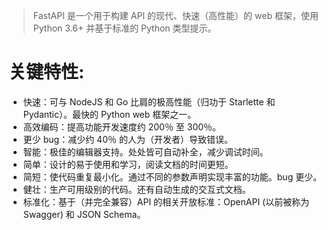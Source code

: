 >FastAPI 是一个用于构建 API 的现代、快速（高性能）的 web 框架，使用 Python 3.6+ 并基于标准的 Python 类型提示。

# 关键特性:

* 快速：可与 NodeJS 和 Go 比肩的极高性能（归功于 Starlette 和 Pydantic）。最快的 Python web 框架之一。
* 高效编码：提高功能开发速度约 200％ 至 300％。
* 更少 bug：减少约 40％ 的人为（开发者）导致错误。
* 智能：极佳的编辑器支持。处处皆可自动补全，减少调试时间。
* 简单：设计的易于使用和学习，阅读文档的时间更短。
* 简短：使代码重复最小化。通过不同的参数声明实现丰富的功能。bug 更少。
* 健壮：生产可用级别的代码。还有自动生成的交互式文档。
* 标准化：基于（并完全兼容）API 的相关开放标准：OpenAPI (以前被称为 Swagger) 和 JSON Schema。